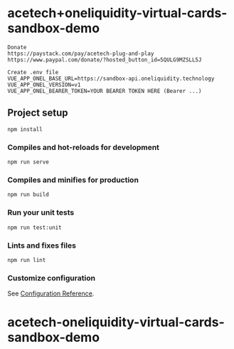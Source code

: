 # acetech+oneliquidity-virtual-cards-sandbox-demo
```
Donate
https://paystack.com/pay/acetech-plug-and-play
https://www.paypal.com/donate/?hosted_button_id=5QULG9MZSLL5J
```

```
Create .env file
VUE_APP_ONEL_BASE_URL=https://sandbox-api.oneliquidity.technology
VUE_APP_ONEL_VERSION=v1
VUE_APP_ONEL_BEARER_TOKEN=YOUR BEARER TOKEN HERE (Bearer ...)

```

## Project setup

```
npm install
```

### Compiles and hot-reloads for development

```
npm run serve
```

### Compiles and minifies for production

```
npm run build
```

### Run your unit tests

```
npm run test:unit
```

### Lints and fixes files

```
npm run lint
```

### Customize configuration

See [Configuration Reference](https://cli.vuejs.org/config/).
# acetech-oneliquidity-virtual-cards-sandbox-demo
